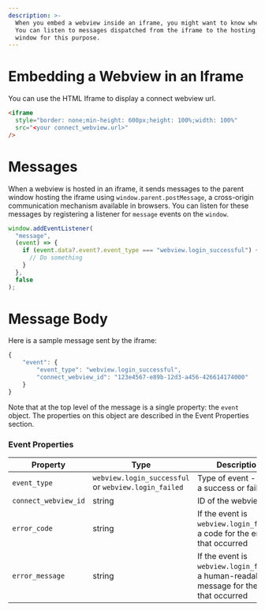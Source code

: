 ```yaml
---
description: >-
  When you embed a webview inside an iframe, you might want to know when it completes. 
  You can listen to messages dispatched from the iframe to the hosting
  window for this purpose.
---
```


# Embedding a Webview in an Iframe

You can use the HTML Iframe to display a connect webview url.

```html
<iframe
  style="border: none;min-height: 600px;height: 100%;width: 100%"
  src="<your connect_webview.url>"
/>
```

# Messages

When a webview is hosted in an iframe, it sends messages to the parent window hosting the iframe
using `window.parent.postMessage`, a cross-origin communication mechanism available in browsers.
You can listen for these messages by registering a listener for `message` events on the `window`.

```ts
window.addEventListener(
  "message",
  (event) => {
    if (event.data?.event?.event_type === "webview.login_successful") {
      // Do something
    }
  },
  false
);
```

# Message Body

Here is a sample message sent by the iframe:

```javascript
{
    "event": {
		"event_type": "webview.login_successful",
    	"connect_webview_id": "123e4567-e89b-12d3-a456-426614174000"
    }
}
```

Note that at the top level of the message is a single property: the `event` object. The properties
on this object are described in the Event Properties section.

### Event Properties

| Property             | Type                                                 | Description                                                                                  |
| -------------------- | ---------------------------------------------------- | -------------------------------------------------------------------------------------------- |
| `event_type`         | `webview.login_successful` or `webview.login_failed` | Type of event - either a success or failure                                                  |
| `connect_webview_id` | string                                               | ID of the webview                                                                            |
| `error_code`         | string                                               | If the event is `webview.login_failed`, a code for the error that occurred                   |
| `error_message`      | string                                               | If the event is `webview.login_failed`, a human-readable message for the error that occurred |
